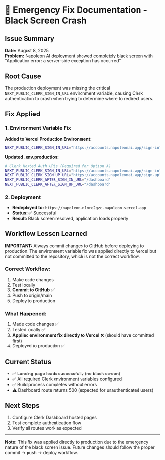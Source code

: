 # 🚨 Emergency Fix Documentation - Black Screen Crash

## Issue Summary
**Date:** August 8, 2025  
**Problem:** Napoleon AI deployment showed completely black screen with "Application error: a server-side exception has occurred"

## Root Cause
The production deployment was missing the critical `NEXT_PUBLIC_CLERK_SIGN_IN_URL` environment variable, causing Clerk authentication to crash when trying to determine where to redirect users.

## Fix Applied

### 1. Environment Variable Fix
**Added to Vercel Production Environment:**
```bash
NEXT_PUBLIC_CLERK_SIGN_IN_URL="https://accounts.napoleonai.app/sign-in"
```

**Updated .env.production:**
```bash
# Clerk Hosted Auth URLs (Required for Option A)
NEXT_PUBLIC_CLERK_SIGN_IN_URL="https://accounts.napoleonai.app/sign-in"
NEXT_PUBLIC_CLERK_SIGN_UP_URL="https://accounts.napoleonai.app/sign-up"
NEXT_PUBLIC_CLERK_AFTER_SIGN_IN_URL="/dashboard"
NEXT_PUBLIC_CLERK_AFTER_SIGN_UP_URL="/dashboard"
```

### 2. Deployment
- **Redeployed to:** `https://napoleon-n1nre2gzc-napoleon.vercel.app`
- **Status:** ✅ Successful
- **Result:** Black screen resolved, application loads properly

## Workflow Lesson Learned
**IMPORTANT:** Always commit changes to GitHub before deploying to production. The environment variable fix was applied directly to Vercel but not committed to the repository, which is not the correct workflow.

### Correct Workflow:
1. Make code changes
2. Test locally
3. **Commit to GitHub** ✅
4. Push to origin/main
5. Deploy to production

### What Happened:
1. Made code changes ✅
2. Tested locally ✅
3. **Applied environment fix directly to Vercel** ❌ (should have committed first)
4. Deployed to production ✅

## Current Status
- ✅ Landing page loads successfully (no black screen)
- ✅ All required Clerk environment variables configured
- ✅ Build process completes without errors
- ⚠️ Dashboard route returns 500 (expected for unauthenticated users)

## Next Steps
1. Configure Clerk Dashboard hosted pages
2. Test complete authentication flow
3. Verify all routes work as expected

---
**Note:** This fix was applied directly to production due to the emergency nature of the black screen issue. Future changes should follow the proper commit → push → deploy workflow.
